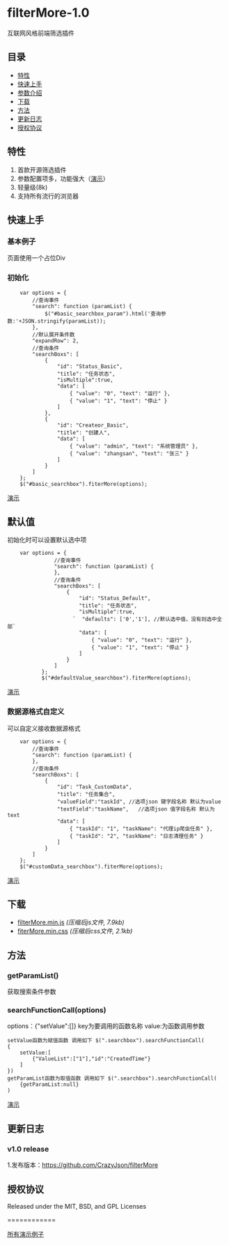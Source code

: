 # filterMore-1.0

互联网风格前端筛选插件

##      	目录

*	[特性](#特性)
*	[快速上手](#快速上手)
*	[参数介绍](#参数介绍)
*	[下载](#下载)
*	[方法](#方法)
*	[更新日志](#更新日志)
*	[授权协议](#授权协议)

##	特性

1.	首款开源筛选插件
2.	参数配置项多，功能强大（[演示](https://CrazyJson.github.com/filterMore/demo/index.html)）
3.	轻量级(8k)
4.	支持所有流行的浏览器

## 快速上手

### 基本例子

页面使用一个占位Div
	
<div class="searchbox" id="basic_searchbox"></div>

### 初始化
        var options = {
            //查询事件
            "search": function (paramList) {
                $("#basic_searchbox_param").html('查询参数:'+JSON.stringify(paramList));
            },
            //默认展开条件数
            "expandRow": 2,
            //查询条件
            "searchBoxs": [
                {
                    "id": "Status_Basic",
                    "title": "任务状态",
                    "isMultiple":true,
                    "data": [
                        { "value": "0", "text": "运行" },
                        { "value": "1", "text": "停止" }
                    ]
                },
                {
                    "id": "Createor_Basic",
                    "title": "创建人",
                    "data": [
                        { "value": "admin", "text": "系统管理员" },
                        { "value": "zhangsan", "text": "张三" }
                    ]
                }
            ]
        };
        $("#basic_searchbox").fiterMore(options);

[演示](https://CrazyJson.github.com/filterMore/demo/index.html#basic)

##	默认值

初始化时可以设置默认选中项

        var options = {
                   //查询事件
                   "search": function (paramList) {
                   },
                   //查询条件
                   "searchBoxs": [
                       {
                           "id": "Status_Default",
                           "title": "任务状态",
                           "isMultiple":true,
                         `  "defaults": ['0','1'], //默认选中值，没有则选中全部`
                           "data": [
                               { "value": "0", "text": "运行" },
                               { "value": "1", "text": "停止" }
                           ]
                       }
                   ]
               };
               $("#defaultValue_searchbox").fiterMore(options);

[演示](https://CrazyJson.github.com/filterMore/demo/index.html#defaultValue)

###	数据源格式自定义

可以自定义接收数据源格式

        var options = {
            //查询事件
            "search": function (paramList) {
            },
            //查询条件
            "searchBoxs": [
                {
                    "id": "Task_CustomData",
                    "title": "任务集合",
                    "valueField":"taskId", //选项json 键字段名称 默认为value
                    "textField":"taskName",   //选项json 值字段名称 默认为text
                    "data": [
                        { "taskId": "1", "taskName": "代理ip爬虫任务" },
                        { "taskId": "2", "taskName": "日志清理任务" }
                    ]
                }
            ]
        };
        $("#customData_searchbox").fiterMore(options);
	
[演示](https://CrazyJson.github.com/filterMore/demo/index.html#customData)

##	下载

* [filterMore.min.js](https://raw.githubusercontent.com/CrazyJson/filterMore/master/dist/filterMore.min.js) *(压缩后js文件, 7.9kb)*
* [fiterMore.min.css](https://raw.githubusercontent.com/CrazyJson/filterMore/master/dist/css/fiterMore.min.css) *(压缩后css文件, 2.1kb)*

## 方法

###	getParamList()

获取搜索条件参数

###	searchFunctionCall(options)
options：{"setValue":[]} key为要调用的函数名称 value:为函数调用参数

	setValue函数为赋值函数 调用如下 $(".searchbox").searchFunctionCall(
	{
	    setValue:[
	        {"ValueList":["1"],"id":"CreatedTime"}
	    ]
	})
	getParamList函数为取值函数 调用如下 $(".searchbox").searchFunctionCall(
	    {getParamList:null}
	)

[演示](https://CrazyJson.github.com/filterMore/demo/index.html#functionCall)


## 更新日志

### v1.0 release

1.发布版本：<https://github.com/CrazyJson/filterMore>

## 授权协议

Released under the MIT, BSD, and GPL Licenses

============

[所有演示例子](https://CrazyJson.github.com/filterMore/demo/index.html)


